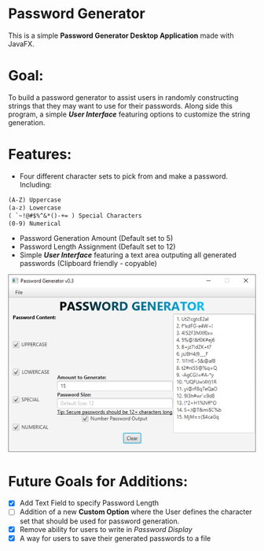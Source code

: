 # Password Generator


This is a simple **Password Generator Desktop Application** made with JavaFX.

# Goal:
To build a password generator to assist users in randomly constructing strings that they may want to use for their passwords.
Along side this program, a simple ***User Interface*** featuring options to customize the string generation. 

# Features:

  - Four different character sets to pick from and make a password. Including:
  ``` 
(A-Z) Uppercase 
(a-z) Lowercase
( `~!@#$%^&*()-+= ) Special Characters
(0-9) Numerical
```
  - Password Generation Amount (Default set to 5)
  - Password Length Assignment (Default set to 12)
  - Simple ***User Interface*** featuring a text area outputing all generated passwords (Clipboard friendly - copyable)
  
![](images/PassGenCaptureV3.png)

# Future Goals for Additions: 
- [x] Add Text Field to specify Password Length
- [ ] Addition of a new **Custom Option** where the User defines the character set that should be used for password generation.
- [x] Remove ability for users to write in *Password Display*
- [x] A way for users to save their generated passwords to a file
